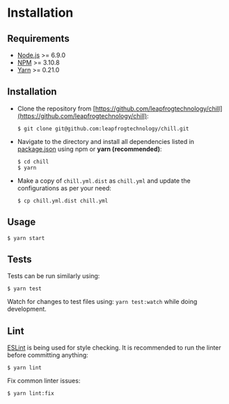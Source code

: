 # Installation

## Requirements

* [Node.js](https://nodejs.org/en/) >= 6.9.0
* [NPM](https://www.npmjs.com/) >= 3.10.8
* [Yarn](https://yarnpkg.com/) >= 0.21.0

## Installation

* Clone the repository from [https://github.com/leapfrogtechnology/chill](https://github.com/leapfrogtechnology/chill):

      $ git clone git@github.com:leapfrogtechnology/chill.git

* Navigate to the directory and install all dependencies listed in [package.json](package.json) using npm or **yarn (recommended)**:

      $ cd chill
      $ yarn

* Make a copy of `chill.yml.dist` as `chill.yml` and update the configurations as per your need:

      $ cp chill.yml.dist chill.yml

## Usage

    $ yarn start

## Tests

Tests can be run similarly using:

    $ yarn test

Watch for changes to test files using: `yarn test:watch` while doing development.

## Lint

[ESLint](https://eslint.org/) is being used for style checking. It is recommended to run the linter before committing anything:

    $ yarn lint

Fix common linter issues:

    $ yarn lint:fix
